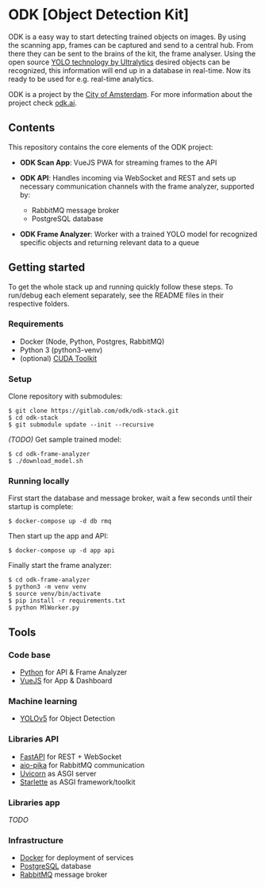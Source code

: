 # ODK [Object Detection Kit]

ODK is a easy way to start detecting trained objects on images. By using the scanning app, frames can be captured and send to a central hub. From there they can be sent to the brains of the kit, the frame analyser. Using the open source [YOLO technology by Ultralytics](https://github.com/ultralytics/yolov5) desired objects can be recognized, this information will end up in a database in real-time. Now its ready to be used for e.g. real-time analytics.

ODK is a project by the [City of Amsterdam](https://www.amsterdam.nl/wonen-leefomgeving/innovatie/). For more information about the project check [odk.ai](http://www.odk.ai).

## Contents

This repository contains the core elements of the ODK project: 

- **ODK Scan App**: VueJS PWA for streaming frames to the API

- **ODK API**: Handles incoming via WebSocket and REST and sets up necessary communication channels with the frame analyzer, supported by:
	- RabbitMQ message broker
	- PostgreSQL database

- **ODK Frame Analyzer**: Worker with a trained YOLO model for recognized specific objects and returning relevant data to a queue

## Getting started

To get the whole stack up and running quickly follow these steps. To run/debug each element separately, see the README files in their respective folders.

### Requirements

- Docker (Node, Python, Postgres, RabbitMQ)
- Python 3 (python3-venv)
- (optional) [CUDA Toolkit](https://docs.nvidia.com/cuda/cuda-installation-guide-linux/)

### Setup

Clone repository with submodules:
```
$ git clone https://gitlab.com/odk/odk-stack.git
$ cd odk-stack
$ git submodule update --init --recursive
```

_(TODO)_ Get sample trained model:
```
$ cd odk-frame-analyzer
$ ./download_model.sh
```

### Running locally

First start the database and message broker, wait a few seconds until their startup is complete:
```
$ docker-compose up -d db rmq
```

Then start up the app and API:
```
$ docker-compose up -d app api
```

Finally start the frame analyzer:
```
$ cd odk-frame-analyzer
$ python3 -m venv venv
$ source venv/bin/activate
$ pip install -r requirements.txt
$ python MlWorker.py
```

## Tools

### Code base

- [Python](https://www.python.org/) for API & Frame Analyzer
- [VueJS](https://vuejs.org/) for App & Dashboard

### Machine learning

- [YOLOv5](https://github.com/ultralytics/yolov5/) for Object Detection

### Libraries API

- [FastAPI](https://fastapi.tiangolo.com/) for REST + WebSocket
- [aio-pika](https://aio-pika.readthedocs.io/en/latest/) for RabbitMQ communication
- [Uvicorn](https://www.uvicorn.org/) as ASGI server
- [Starlette](https://www.starlette.io/) as ASGI framework/toolkit

### Libraries app

_TODO_

### Infrastructure

- [Docker](https://www.docker.com/) for deployment of services
- [PostgreSQL](https://www.postgresql.org) database
- [RabbitMQ](https://www.rabbitmq.com/) message broker